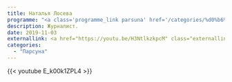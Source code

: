 ```yaml
---
title: Наталья Лосева
programme: "<a class='programme_link parsuna' href='/categories/%d0%b6%d0%b5%d0%bd%d1%81%d0%ba%d0%b0%d1%8f-%d0%bf%d0%be%d0%bb%d0%be%d0%b2%d0%b8%d0%bd%d0%b0'>Парсуна</a>"
description: Журналист.
date: 2019-11-03
externallink: <a href="https://youtu.be/H3NtlkzkpcM" class="externallink" target="_blank">Полный выпуск </a>
categories:
  - "Парсуна"
---
```

{{< youtube E_k00k1ZPL4 >}}




<!--more-->
